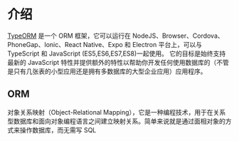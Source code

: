 # 介绍

[TypeORM](https://typeorm.io/) 是一个 ORM 框架，它可以运行在 NodeJS、Browser、Cordova、PhoneGap、Ionic、React Native、Expo 和 Electron 平台上，可以与 TypeScript 和 JavaScript (ES5,ES6,ES7,ES8)一起使用。 它的目标是始终支持最新的 JavaScript 特性并提供额外的特性以帮助你开发任何使用数据库的（不管是只有几张表的小型应用还是拥有多数据库的大型企业应用）应用程序。

## ORM

对象关系映射（Object-Relational Mapping），它是一种编程技术，用于在关系型数据库和面向对象编程语言之间建立映射关系。简单来说就是通过面相对象的方式来操作数据库，而无需写 SQL

